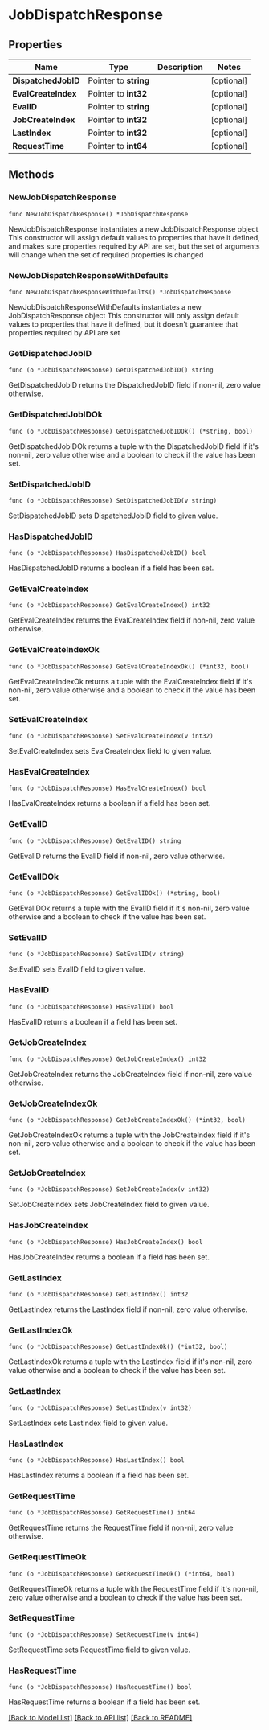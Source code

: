 # JobDispatchResponse

## Properties

Name | Type | Description | Notes
------------ | ------------- | ------------- | -------------
**DispatchedJobID** | Pointer to **string** |  | [optional] 
**EvalCreateIndex** | Pointer to **int32** |  | [optional] 
**EvalID** | Pointer to **string** |  | [optional] 
**JobCreateIndex** | Pointer to **int32** |  | [optional] 
**LastIndex** | Pointer to **int32** |  | [optional] 
**RequestTime** | Pointer to **int64** |  | [optional] 

## Methods

### NewJobDispatchResponse

`func NewJobDispatchResponse() *JobDispatchResponse`

NewJobDispatchResponse instantiates a new JobDispatchResponse object
This constructor will assign default values to properties that have it defined,
and makes sure properties required by API are set, but the set of arguments
will change when the set of required properties is changed

### NewJobDispatchResponseWithDefaults

`func NewJobDispatchResponseWithDefaults() *JobDispatchResponse`

NewJobDispatchResponseWithDefaults instantiates a new JobDispatchResponse object
This constructor will only assign default values to properties that have it defined,
but it doesn't guarantee that properties required by API are set

### GetDispatchedJobID

`func (o *JobDispatchResponse) GetDispatchedJobID() string`

GetDispatchedJobID returns the DispatchedJobID field if non-nil, zero value otherwise.

### GetDispatchedJobIDOk

`func (o *JobDispatchResponse) GetDispatchedJobIDOk() (*string, bool)`

GetDispatchedJobIDOk returns a tuple with the DispatchedJobID field if it's non-nil, zero value otherwise
and a boolean to check if the value has been set.

### SetDispatchedJobID

`func (o *JobDispatchResponse) SetDispatchedJobID(v string)`

SetDispatchedJobID sets DispatchedJobID field to given value.

### HasDispatchedJobID

`func (o *JobDispatchResponse) HasDispatchedJobID() bool`

HasDispatchedJobID returns a boolean if a field has been set.

### GetEvalCreateIndex

`func (o *JobDispatchResponse) GetEvalCreateIndex() int32`

GetEvalCreateIndex returns the EvalCreateIndex field if non-nil, zero value otherwise.

### GetEvalCreateIndexOk

`func (o *JobDispatchResponse) GetEvalCreateIndexOk() (*int32, bool)`

GetEvalCreateIndexOk returns a tuple with the EvalCreateIndex field if it's non-nil, zero value otherwise
and a boolean to check if the value has been set.

### SetEvalCreateIndex

`func (o *JobDispatchResponse) SetEvalCreateIndex(v int32)`

SetEvalCreateIndex sets EvalCreateIndex field to given value.

### HasEvalCreateIndex

`func (o *JobDispatchResponse) HasEvalCreateIndex() bool`

HasEvalCreateIndex returns a boolean if a field has been set.

### GetEvalID

`func (o *JobDispatchResponse) GetEvalID() string`

GetEvalID returns the EvalID field if non-nil, zero value otherwise.

### GetEvalIDOk

`func (o *JobDispatchResponse) GetEvalIDOk() (*string, bool)`

GetEvalIDOk returns a tuple with the EvalID field if it's non-nil, zero value otherwise
and a boolean to check if the value has been set.

### SetEvalID

`func (o *JobDispatchResponse) SetEvalID(v string)`

SetEvalID sets EvalID field to given value.

### HasEvalID

`func (o *JobDispatchResponse) HasEvalID() bool`

HasEvalID returns a boolean if a field has been set.

### GetJobCreateIndex

`func (o *JobDispatchResponse) GetJobCreateIndex() int32`

GetJobCreateIndex returns the JobCreateIndex field if non-nil, zero value otherwise.

### GetJobCreateIndexOk

`func (o *JobDispatchResponse) GetJobCreateIndexOk() (*int32, bool)`

GetJobCreateIndexOk returns a tuple with the JobCreateIndex field if it's non-nil, zero value otherwise
and a boolean to check if the value has been set.

### SetJobCreateIndex

`func (o *JobDispatchResponse) SetJobCreateIndex(v int32)`

SetJobCreateIndex sets JobCreateIndex field to given value.

### HasJobCreateIndex

`func (o *JobDispatchResponse) HasJobCreateIndex() bool`

HasJobCreateIndex returns a boolean if a field has been set.

### GetLastIndex

`func (o *JobDispatchResponse) GetLastIndex() int32`

GetLastIndex returns the LastIndex field if non-nil, zero value otherwise.

### GetLastIndexOk

`func (o *JobDispatchResponse) GetLastIndexOk() (*int32, bool)`

GetLastIndexOk returns a tuple with the LastIndex field if it's non-nil, zero value otherwise
and a boolean to check if the value has been set.

### SetLastIndex

`func (o *JobDispatchResponse) SetLastIndex(v int32)`

SetLastIndex sets LastIndex field to given value.

### HasLastIndex

`func (o *JobDispatchResponse) HasLastIndex() bool`

HasLastIndex returns a boolean if a field has been set.

### GetRequestTime

`func (o *JobDispatchResponse) GetRequestTime() int64`

GetRequestTime returns the RequestTime field if non-nil, zero value otherwise.

### GetRequestTimeOk

`func (o *JobDispatchResponse) GetRequestTimeOk() (*int64, bool)`

GetRequestTimeOk returns a tuple with the RequestTime field if it's non-nil, zero value otherwise
and a boolean to check if the value has been set.

### SetRequestTime

`func (o *JobDispatchResponse) SetRequestTime(v int64)`

SetRequestTime sets RequestTime field to given value.

### HasRequestTime

`func (o *JobDispatchResponse) HasRequestTime() bool`

HasRequestTime returns a boolean if a field has been set.


[[Back to Model list]](../README.md#documentation-for-models) [[Back to API list]](../README.md#documentation-for-api-endpoints) [[Back to README]](../README.md)



